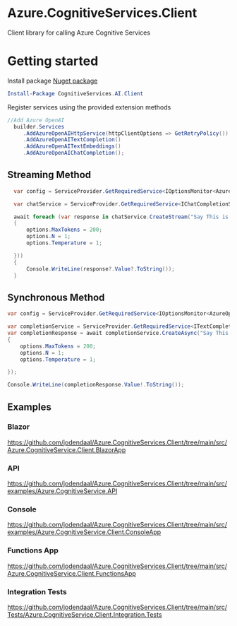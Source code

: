 # Azure.CognitiveServices.Client
Client library for calling Azure Cognitive Services

# Getting started

Install package [Nuget package](https://www.nuget.org/packages/CognitiveServices.AI.Client)

```powershell
Install-Package CognitiveServices.AI.Client
```

Register services using the provided extension methods

```csharp
//Add Azure OpenAI
  builder.Services
     .AddAzureOpenAIHttpService(httpClientOptions => GetRetryPolicy())
     .AddAzureOpenAITextCompletion()
     .AddAzureOpenAITextEmbeddings()
     .AddAzureOpenAIChatCompletion();
```
## Streaming Method
```csharp
  var config = ServiceProvider.GetRequiredService<IOptionsMonitor<AzureOpenAIConfig>>().Get("chat");

  var chatService = ServiceProvider.GetRequiredService<IChatCompletionService>();

  await foreach (var response in chatService.CreateStream("Say This is a test.", config, options =>
  {
      options.MaxTokens = 200;
      options.N = 1;
      options.Temperature = 1;

  }))
  {
      Console.WriteLine(response?.Value?.ToString());
  }
```

## Synchronous Method
```csharp
var config = ServiceProvider.GetRequiredService<IOptionsMonitor<AzureOpenAIConfig>>().Get("chat");

var completionService = ServiceProvider.GetRequiredService<ITextCompletionService>();
var completionResponse = await completionService.CreateAsync("Say This is a test.", config, options =>
{
    options.MaxTokens = 200;
    options.N = 1;
    options.Temperature = 1;

});

Console.WriteLine(completionResponse.Value!.ToString());
```

## Examples

### Blazor
https://github.com/jodendaal/Azure.CognitiveServices.Client/tree/main/src/Azure.CognitiveService.Client.BlazorApp

### API
https://github.com/jodendaal/Azure.CognitiveServices.Client/tree/main/src/examples/Azure.CognitiveService.API

### Console
https://github.com/jodendaal/Azure.CognitiveServices.Client/tree/main/src/examples/Azure.CognitiveService.Client.ConsoleApp

### Functions App
https://github.com/jodendaal/Azure.CognitiveServices.Client/tree/main/src/Azure.CognitiveService.Client.FunctionsApp

### Integration Tests
https://github.com/jodendaal/Azure.CognitiveServices.Client/tree/main/src/Tests/Azure.CognitiveService.Client.Integration.Tests

